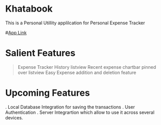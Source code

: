 # Khatabook

This is a Personal Utillity applilcation for Personal Expense Tracker


#[App Link](https://drive.google.com/file/d/1_DH9xLzMti7k7f9U2vJ2quw1xgplwF_E/view?usp=sharing)

# Salient Features
  > Expense Tracker History listview
  > Recent expense chartbar pinned over listview
  > Easy Expense addition and deletion feature
  
  
# Upcoming Features
 . Local Database Integration for saving the transactions
 . User Authentication 
 . Server Integrartion which allow to use it across several devices.
